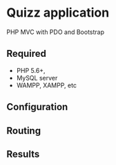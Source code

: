 # Quizz application
PHP MVC with PDO and Bootstrap


## Required
* PHP 5.6+,
* MySQL server
* WAMPP, XAMPP, etc

## Configuration

## Routing

## Results